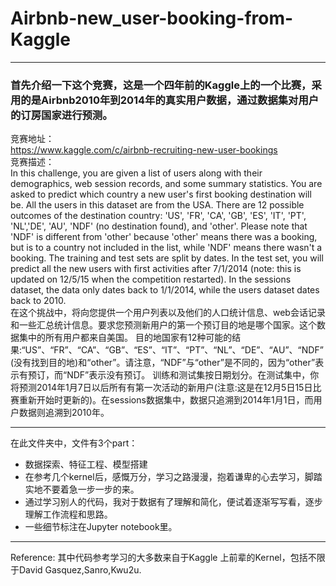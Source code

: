 # Airbnb-new_user-booking-from-Kaggle
___
### 首先介绍一下这个竞赛，这是一个四年前的Kaggle上的一个比赛，采用的是Airbnb2010年到2014年的真实用户数据，通过数据集对用户的订房国家进行预测。
竞赛地址：   
https://www.kaggle.com/c/airbnb-recruiting-new-user-bookings   
竞赛描述：   
In this challenge, you are given a list of users along with their demographics, web session records, and some summary statistics. You are asked to predict which country a new user's first booking destination will be. All the users in this dataset are from the USA.
There are 12 possible outcomes of the destination country: 'US', 'FR', 'CA', 'GB', 'ES', 'IT', 'PT', 'NL','DE', 'AU', 'NDF' (no destination found), and 'other'. Please note that 'NDF' is different from 'other' because 'other' means there was a booking, but is to a country not included in the list, while 'NDF' means there wasn't a booking.
The training and test sets are split by dates. In the test set, you will predict all the new users with first activities after 7/1/2014 (note: this is updated on 12/5/15 when the competition restarted). In the sessions dataset, the data only dates back to 1/1/2014, while the users dataset dates back to 2010.    
在这个挑战中，将向您提供一个用户列表以及他们的人口统计信息、web会话记录和一些汇总统计信息。要求您预测新用户的第一个预订目的地是哪个国家。这个数据集中的所有用户都来自美国。
目的地国家有12种可能的结果:“US”、“FR”、“CA”、“GB”、“ES”、“IT”、“PT”、“NL”、“DE”、“AU”、“NDF”(没有找到目的地)和“other”。请注意，“NDF”与“other”是不同的，因为“other”表示有预订，而“NDF”表示没有预订。
训练和测试集按日期划分。在测试集中，你将预测2014年1月7日以后所有有第一次活动的新用户(注意:这是在12月5日15日比赛重新开始时更新的)。在sessions数据集中，数据只追溯到2014年1月1日，而用户数据则追溯到2010年。
___
在此文件夹中，文件有3个part：   
*  数据探索、特征工程、模型搭建   
*  在参考几个kernel后，感慨万分，学习之路漫漫，抱着谦卑的心去学习，脚踏实地不要着急一步一步的来。
*  通过学习别人的代码，我对于数据有了理解和简化，便试着逐渐写写看，逐步理解工作流程和思路。
*  一些细节标注在Jupyter notebook里。
___
Reference:
其中代码参考学习的大多数来自于Kaggle 上前辈的Kernel，包括不限于David Gasquez,Sanro,Kwu2u.
